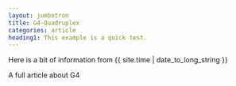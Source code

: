 ```yaml
---
layout: jumbotron
title: G4-Quadruplex 
categories: article
heading1: This example is a quick test.
---
```


Here is a bit of information from {{ site.time | date_to_long_string }}

A full article about G4